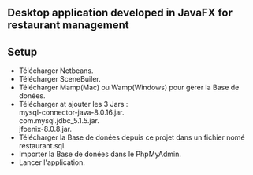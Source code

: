 ## Desktop application developed in JavaFX for restaurant management
## Setup

* Télécharger Netbeans.  
* Télécharger SceneBuiler.  
* Télécharger Mamp(Mac) ou Wamp(Windows) pour gèrer la Base de donées.  
* Télécharger at ajouter les 3 Jars :    
mysql-connector-java-8.0.16.jar.   
com.mysql.jdbc_5.1.5.jar.      
jfoenix-8.0.8.jar.   
* Télécharger la Base de donées depuis ce projet dans un fichier nomé restaurant.sql.   
* Importer la Base de donées dans le PhpMyAdmin. 
* Lancer l'application. 
